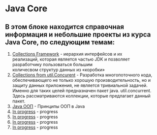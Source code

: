 # Java Core

## В этом блоке находится справочная информация и небольшие проекты из курса Java Core, по следующим темам:

1. [Collections Framework](https://github.com/alexmnv03/java-core/tree/develop/collection-framework) - иерархия интерфейсов и их  
   реализаций, которая является частью JDK и позволяет разработчику пользоваться большим  
   количесвом структур данных из «коробки»
2. [Collections from util.Concurent](https://github.com/alexmnv03/java-core/tree/develop/util-concurrent/src/main/java) - Разработка 
   многопоточного кода, обеспечивающего не только хорошую производительность, но и защиту данных 
   приложения, не является тривиальной задачей. Именно для таких целей предназначен пакет  java.
   util.concurrent. Здесь рассматриваются коллекции, которые предлагает данный пакет.
3. [Java ООП](https://github.com/alexmnv03/java-core/tree/develop/java-oop) - Принципы ООП в Java
4. [In progress](https://github.com//) - progress
5. [In progress](https://github.com) - progress
6. [In progress](https://github.com/) - progress
7. [In progress](https://github.com/alexmnv03/java-core/tree/develop/) - progress





